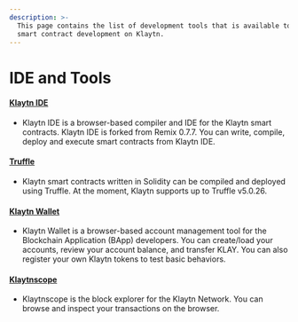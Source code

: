 ```yaml
---
description: >-
  This page contains the list of development tools that is available to help
  smart contract development on Klaytn.
---
```


# IDE and Tools <a id="ide-and-tools"></a>

#### [Klaytn IDE] <a id="klaytn-ide"></a>

* Klaytn IDE is a browser-based compiler and IDE for the Klaytn smart contracts. Klaytn IDE is forked from Remix 0.7.7.
You can write, compile, deploy and execute smart contracts from Klaytn IDE. 

#### [Truffle]  <a id="truffle"></a>

* Klaytn smart contracts written in Solidity can be compiled and deployed using Truffle. At the moment, Klaytn supports up to Truffle v5.0.26.

#### [Klaytn Wallet]  <a id="klaytn-wallet"></a>

* Klaytn Wallet is a browser-based account management tool for the Blockchain Application (BApp) developers. You can create/load your accounts, review your account balance, and transfer KLAY. You can also register your own Klaytn tokens to test basic behaviors.

#### [Klaytnscope]  <a id="klaytnscope"></a>

* Klaytnscope is the block explorer for the Klaytn Network. You can browse and inspect your transactions on the browser.


[Klaytn IDE]: ../../toolkit/klaytn-ide.md 
[Truffle]: ../../toolkit/truffle.md
[Klaytn Wallet]: ../../toolkit/klaytn-wallet.md 
[Klaytnscope]: ../../toolkit/klaytnscope.md
